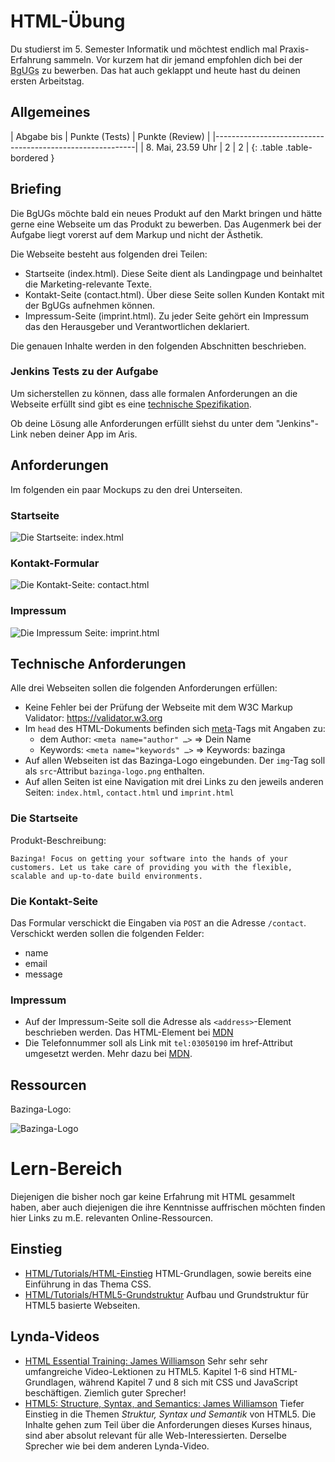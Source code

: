 # HTML-Übung

Du studierst im 5. Semester Informatik und möchtest endlich mal Praxis-Erfahrung sammeln.
Vor kurzem hat dir jemand empfohlen dich bei der <abbr title="Bazinga! gUGs">BgUGs</abbr> zu bewerben.
Das hat auch geklappt und heute hast du deinen ersten Arbeitstag.


## Allgemeines

| Abgabe bis            | Punkte (Tests) | Punkte (Review) |
|----------------------------------------------------------|
| 8. Mai, 23.59 Uhr  | 2              | 2               |
{: .table .table-bordered }


## Briefing

Die BgUGs möchte bald ein neues Produkt auf den Markt bringen und hätte gerne eine Webseite um
das Produkt zu bewerben. Das Augenmerk bei der Aufgabe liegt vorerst auf dem Markup und nicht der Ästhetik.

Die Webseite besteht aus folgenden drei Teilen:

* Startseite (index.html). Diese Seite dient als Landingpage und beinhaltet die Marketing-relevante Texte.
* Kontakt-Seite (contact.html). Über diese Seite sollen Kunden Kontakt mit der BgUGs aufnehmen können.
* Impressum-Seite (imprint.html). Zu jeder Seite gehört ein Impressum das den Herausgeber und Verantwortlichen deklariert.

Die genauen Inhalte werden in den folgenden Abschnitten beschrieben.


### Jenkins Tests zu der Aufgabe

Um sicherstellen zu können, dass alle formalen Anforderungen an die Webseite
erfüllt sind gibt es eine [technische Spezifikation](https://github.com/HTW-Webtech/ai-webtech-functional-tests/blob/master/spec/exercises/html_spec.rb).

Ob deine Lösung alle Anforderungen erfüllt siehst du unter dem "Jenkins"-Link
neben deiner App im Aris.


## Anforderungen

Im folgenden ein paar Mockups zu den drei Unterseiten.


### Startseite

![Die Startseite: index.html](exercises/html/start.png)


### Kontakt-Formular

![Die Kontakt-Seite: contact.html](exercises/html/contact.png)


### Impressum

![Die Impressum Seite: imprint.html](exercises/html/imprint.png)


## Technische Anforderungen

Alle drei Webseiten sollen die folgenden Anforderungen erfüllen:

* Keine Fehler bei der Prüfung der Webseite mit dem W3C Markup Validator: <https://validator.w3.org>
* Im `head` des HTML-Dokuments befinden sich [meta](https://developer.mozilla.org/en-US/docs/Web/HTML/Element/meta)-Tags mit Angaben zu:
  * dem Author: `<meta name="author" …>` => Dein Name
  * Keywords: `<meta name="keywords" …>` => Keywords: bazinga
* Auf allen Webseiten ist das Bazinga-Logo eingebunden. Der `img`-Tag soll als `src`-Attribut `bazinga-logo.png` enthalten.
* Auf allen Seiten ist eine Navigation mit drei Links zu den jeweils anderen Seiten: `index.html`, `contact.html` und `imprint.html`


### Die Startseite

Produkt-Beschreibung:

~~~
Bazinga! Focus on getting your software into the hands of your customers. Let us take care of providing you with the flexible, scalable and up-to-date build environments.
~~~


### Die Kontakt-Seite

Das Formular verschickt die Eingaben via `POST` an die Adresse `/contact`. Verschickt werden sollen die folgenden Felder:

* name
* email
* message


### Impressum

* Auf der Impressum-Seite soll die Adresse als `<address>`-Element beschrieben werden. Das HTML-Element bei [MDN](https://developer.mozilla.org/en-US/docs/Web/HTML/Element/address)
* Die Telefonnummer soll als Link mit `tel:03050190` im href-Attribut umgesetzt werden. Mehr dazu bei [MDN](https://developer.mozilla.org/en-US/docs/Web/HTML/Element/a).


## Ressourcen

Bazinga-Logo:

![Bazinga-Logo](exercises/html/bazinga-logo.png)


# Lern-Bereich

Diejenigen die bisher noch gar keine Erfahrung mit HTML gesammelt haben, aber auch diejenigen die ihre Kenntnisse
auffrischen möchten finden hier Links zu m.E. relevanten Online-Ressourcen.


## Einstieg

* [HTML/Tutorials/HTML-Einstieg](http://wiki.selfhtml.org/wiki/HTML/Tutorials/HTML-Einstieg)
  HTML-Grundlagen, sowie bereits eine Einführung in das Thema CSS.
* [HTML/Tutorials/HTML5-Grundstruktur](http://wiki.selfhtml.org/wiki/HTML/Tutorials/HTML5-Grundstruktur)
  Aufbau und Grundstruktur für HTML5 basierte Webseiten.


## Lynda-Videos

* [HTML Essential Training: James Williamson](http://www.lynda.com/HTML-tutorials/HTML-Essential-Training/170427-2.html)
  Sehr sehr sehr umfangreiche Video-Lektionen zu HTML5. Kapitel 1-6 sind HTML-Grundlagen, während Kapitel 7
  und 8 sich mit CSS und JavaScript beschäftigen. Ziemlich guter Sprecher!
* [HTML5: Structure, Syntax, and Semantics: James Williamson](http://www.lynda.com/HTML-tutorials/HTML5-Structure-Syntax-Semantics/182177-2.html)
  Tiefer Einstieg in die Themen *Struktur, Syntax und Semantik* von HTML5. Die Inhalte gehen zum Teil
  über die Anforderungen dieses Kurses hinaus, sind aber absolut relevant für alle Web-Interessierten. Derselbe Sprecher
  wie bei dem anderen Lynda-Video.
